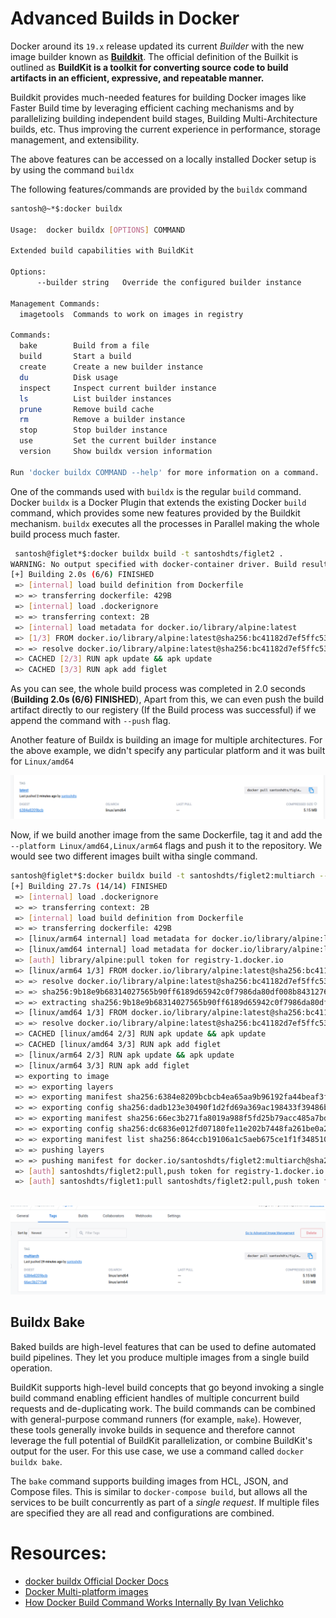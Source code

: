 # Advanced Builds in Docker

Docker around its `19.x` release updated its current *Builder* with the new image builder known as [**Buildkit**](https://github.com/moby/buildkit). The official definition of the Builkit is outlined as **BuildKit is a toolkit for converting source code to build artifacts in an efficient, expressive, and repeatable manner.**

Buildkit provides much-needed features for building Docker images like Faster Build time by leveraging efficient caching mechanisms and by parallelizing building independent build stages, Building Multi-Architecture builds, etc. Thus improving the current experience in performance, storage management, and extensibility.

The above features can be accessed on a locally installed Docker setup is by using the command `buildx`

The following features/commands are provided by the `buildx` command

```bash
santosh@~*$:docker buildx

Usage:  docker buildx [OPTIONS] COMMAND

Extended build capabilities with BuildKit

Options:
      --builder string   Override the configured builder instance

Management Commands:
  imagetools  Commands to work on images in registry

Commands:
  bake        Build from a file
  build       Start a build
  create      Create a new builder instance
  du          Disk usage
  inspect     Inspect current builder instance
  ls          List builder instances
  prune       Remove build cache
  rm          Remove a builder instance
  stop        Stop builder instance
  use         Set the current builder instance
  version     Show buildx version information

Run 'docker buildx COMMAND --help' for more information on a command.
```
One of the commands used with `buildx` is the regular `build` command. Docker `buildx` is a Docker Plugin that extends the existing Docker `build` command, which provides some new features provided by the Buildkit mechanism. `buildx` executes all the processes in Parallel making the whole build process much faster.

```bash
 santosh@figlet*$:docker buildx build -t santoshdts/figlet2 .
WARNING: No output specified with docker-container driver. Build result will only remain in the build cache. To push result image into registry use --push or to load image into docker use --load
[+] Building 2.0s (6/6) FINISHED                                                                                                        
 => [internal] load build definition from Dockerfile                                                                               0.0s
 => => transferring dockerfile: 429B                                                                                               0.0s
 => [internal] load .dockerignore                                                                                                  0.0s
 => => transferring context: 2B                                                                                                    0.0s
 => [internal] load metadata for docker.io/library/alpine:latest                                                                   2.0s
 => [1/3] FROM docker.io/library/alpine:latest@sha256:bc41182d7ef5ffc53a40b044e725193bc10142a1243f395ee852a8d9730fc2ad             0.0s
 => => resolve docker.io/library/alpine:latest@sha256:bc41182d7ef5ffc53a40b044e725193bc10142a1243f395ee852a8d9730fc2ad             0.0s
 => CACHED [2/3] RUN apk update && apk update                                                                                      0.0s
 => CACHED [3/3] RUN apk add figlet
 ```
 As you can see, the whole build process was completed in 2.0 seconds (**Building 2.0s (6/6) FINISHED**), Apart from this, we can even push the build artifact directly to our registery (If the Build process was successful) if we append the command with `--push` flag.

 Another feature of Buildx is building an image for multiple architectures. For the above example, we didn't specify any particular platform and it was built for `Linux/amd64`

![Figlet ARM-64](../../images/figlet-amd64.png)

Now, if we build another image from the same Dockerfile, tag it and add the `--platform Linux/amd64,Linux/arm64` flags and push it to the repository. We would see two different images built witha single command.

```bash
santosh@figlet*$:docker buildx build -t santoshdts/figlet2:multiarch --platform linux/amd64,linux/arm64 . --push
[+] Building 27.7s (14/14) FINISHED                                                                                                             
 => [internal] load .dockerignore                                                                                                          0.0s
 => => transferring context: 2B                                                                                                            0.0s
 => [internal] load build definition from Dockerfile                                                                                       0.0s
 => => transferring dockerfile: 429B                                                                                                       0.0s
 => [linux/arm64 internal] load metadata for docker.io/library/alpine:latest                                                               6.2s
 => [linux/amd64 internal] load metadata for docker.io/library/alpine:latest                                                               4.8s
 => [auth] library/alpine:pull token for registry-1.docker.io                                                                              0.0s
 => [linux/arm64 1/3] FROM docker.io/library/alpine:latest@sha256:bc41182d7ef5ffc53a40b044e725193bc10142a1243f395ee852a8d9730fc2ad         0.8s
 => => resolve docker.io/library/alpine:latest@sha256:bc41182d7ef5ffc53a40b044e725193bc10142a1243f395ee852a8d9730fc2ad                     0.0s
 => => sha256:9b18e9b68314027565b90ff6189d65942c0f7986da80df008b8431276885218e 2.71MB / 2.71MB                                             0.7s
 => => extracting sha256:9b18e9b68314027565b90ff6189d65942c0f7986da80df008b8431276885218e                                                  0.1s
 => [linux/amd64 1/3] FROM docker.io/library/alpine:latest@sha256:bc41182d7ef5ffc53a40b044e725193bc10142a1243f395ee852a8d9730fc2ad         0.0s
 => => resolve docker.io/library/alpine:latest@sha256:bc41182d7ef5ffc53a40b044e725193bc10142a1243f395ee852a8d9730fc2ad                     0.0s
 => CACHED [linux/amd64 2/3] RUN apk update && apk update                                                                                  0.0s
 => CACHED [linux/amd64 3/3] RUN apk add figlet                                                                                            0.0s
 => [linux/arm64 2/3] RUN apk update && apk update                                                                                         5.4s
 => [linux/arm64 3/3] RUN apk add figlet                                                                                                   2.7s
 => exporting to image                                                                                                                    12.5s 
 => => exporting layers                                                                                                                    0.1s 
 => => exporting manifest sha256:6384e8209bcbcb4ea65aa9b96192fa44beaf3ff83a66134a63682b06d0092692                                          0.0s 
 => => exporting config sha256:dadb123e30490f1d2fd69a369ac198433f39486b67709b4618804c58859bf166                                            0.0s 
 => => exporting manifest sha256:66ec3b271fa8019a988f5fd25b79acc485a7bd1d6dda3ad56b2135ea5a69217a                                          0.0s 
 => => exporting config sha256:dc6836e012fd07180fe11e202b7448fa261be0a2b9fea80fd600c93b8a691918                                            0.0s
 => => exporting manifest list sha256:864ccb19106a1c5aeb675ce1f1f3485107f8a78fcf120c910203b24417df9e99                                     0.0s
 => => pushing layers                                                                                                                     10.2s
 => => pushing manifest for docker.io/santoshdts/figlet2:multiarch@sha256:864ccb19106a1c5aeb675ce1f1f3485107f8a78fcf120c910203b24417df9e9  2.1s
 => [auth] santoshdts/figlet2:pull,push token for registry-1.docker.io                                                                     0.0s
 => [auth] santoshdts/figlet1:pull santoshdts/figlet2:pull,push token for registry-1.docker.io
  
  ``` 

![Figlet Multi-Arch](../../images/figlet-multiarch.png)

## Buildx Bake

Baked builds are high-level features that can be used to define automated build pipelines. They let you produce multiple images from a single build operation.

BuildKit supports high-level build concepts that go beyond invoking a single build command enabling efficient handles of multiple concurrent build requests and de-duplicating work. The build commands can be combined with general-purpose command runners (for example, `make`). However, these tools generally invoke builds in sequence and therefore cannot leverage the full potential of BuildKit parallelization, or combine BuildKit's output for the user. For this use case, we use a command called `docker buildx bake`.

The `bake` command supports building images from HCL, JSON, and Compose files. This is similar to `docker-compose build`, but allows all the services to be built concurrently as part of a *single request*. If multiple files are specified they are all read and configurations are combined.




# Resources:
- [docker buildx Official Docker Docs](https://docs.docker.com/engine/reference/commandline/buildx/)
- [Docker Multi-platform images](https://docs.docker.com/build/building/multi-platform/)
- [How Docker Build Command Works Internally By Ivan Velichko](https://iximiuz.com/en/posts/you-need-containers-to-build-an-image/)